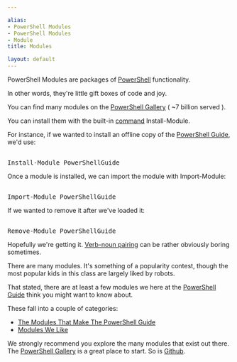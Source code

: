 ```yaml
---

alias: 
- PowerShell Modules
- PowerShell Modules
- Module
title: Modules

layout: default
---
```


PowerShell Modules are packages of [PowerShell](/PowerShell) functionality.

In other words, they're little gift boxes of code and joy.

You can find many modules on the [PowerShell Gallery](https://powershellgallery.com) ( ~7 billion served ).

You can install them with the built-in [command](/PowerShell/Commands) Install-Module.

For instance, if we wanted to install an offline copy of the [PowerShell Guide](/PowerShell/Guide), we'd use:

<pre><br/><span class='Warning'>Install-Module</span>&nbsp;<span class='Verbose'>PowerShellGuide</span><br/></pre>

Once a module is installed, we can import the module with Import-Module:

<pre><br/><span class='Warning'>Import-Module</span>&nbsp;<span class='Verbose'>PowerShellGuide</span><br/></pre>

If we wanted to remove it after we've loaded it:

<pre><br/><span class='Warning'>Remove-Module</span>&nbsp;<span class='Verbose'>PowerShellGuide</span><br/></pre>

Hopefully we're getting it.  [Verb-noun pairing](/PowerShell/Concepts/Verb-Noun) can be rather obviously boring sometimes.


There are many modules.  It's something of a popularity contest, though the most popular kids in this class are largely liked by robots.

That stated, there are at least a few modules we here at the [PowerShell Guide](/PowerShell/Guide) think you might want to know about.

These fall into a couple of categories:

* [The Modules That Make The PowerShell Guide](/PowerShell/Modules/The-Modules-That-Make-The-PowerShell-Guide)
* [Modules We Like](/PowerShell/Modules/Modules-We-Like)

We strongly recommend you explore the many modules that exist out there.  The [PowerShell Gallery](https://powershellgallery.com) is a great place to start.  So is [Github](https://github.com).
